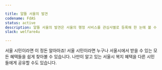 ```yaml
---

title: 알뜰 서울의 발견
codename: FdAS
status: active
description: 알뜰 서울의 발견은 서울의 행정 서비스를 관심사별로 등록해 한 눈에 볼 수 있는 시민맞춤 피드 서비스입니다.
slack: welfare4u

---
```


서울 시민이라면 이 정돈 알아아죠! 서울 시민이라면 누구나 서울시에서 받을 수 있는 모든 혜택들을 쉽게 찾아볼 수 있습니다. 
나만이 알고 있는 서울시 복지 혜택을 다른 시민들에게 공유할 수도 있습니다.